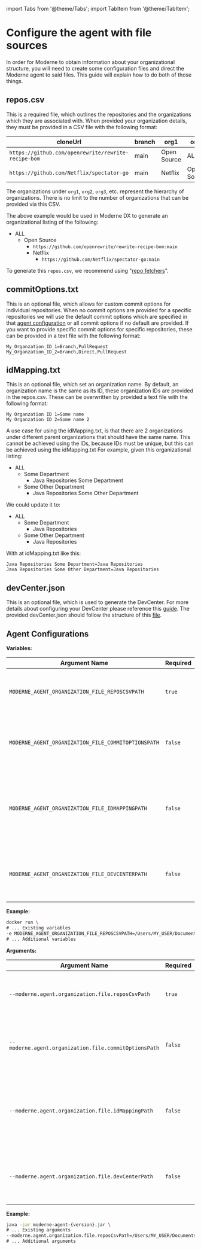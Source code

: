 import Tabs from '@theme/Tabs';
import TabItem from '@theme/TabItem';

# Configure the agent with file sources

In order for Moderne to obtain information about your organizational structure, you will need to create some configuration files and direct the Moderne agent to said files. This guide will explain how to do both of those things.

## repos.csv

This is a required file, which outlines the repositories and the organizations which they are associated with.
When provided your organization details, they must be provided in a CSV file with the following format:

| cloneUrl      | branch   | org1    | org2        | org3 |
|---------------|----------|---------|-------------|------|
| `https://github.com/openrewrite/rewrite-recipe-bom` | main | Open Source | ALL | |
| `https://github.com/Netflix/spectator-go` | main | Netflix | Open Source | ALL |

The organizations under `org1`, `org2`, `org3`, etc. represent the hierarchy of organizations. There is no limit to the number of organizations that can be provided via this CSV.

The above example would be used in Moderne DX to generate an organizational listing of the following:

* ALL
    * Open Source
        * `https://github.com/openrewrite/rewrite-recipe-bom:main`
        * Netflix
            * `https://github.com/Netflix/spectator-go:main`

To generate this `repos.csv`, we recommend using "[repo fetchers](https://github.com/moderneinc/repository-fetchers)".

## commitOptions.txt

This is an optional file, which allows for custom commit options for individual repositories. When no commit options are provided for a specific repositories we will use the default commit options which are specified in that [agent configuration](agent-variables.md#all-agent-configuration-variables) or all commit options if no default are provided.
If you want to provide specific commit options for specific repositories, these can be provided in a text file with the following format:
```text
My_Organzation_ID_1=Branch,PullRequest
My_Organzation_ID_2=Branch,Direct,PullRequest
```

## idMapping.txt

This is an optional file, which set an organization name. By default, an organization name is the same as its ID, these organization IDs are provided in the repos.csv.
These can be overwritten by provided a text file with the following format:
```text
My Organzation ID 1=Some name
My Organzation ID 2=Some name 2
```

A use case for using the idMapping.txt, is that there are 2 organizations under different parent organizations that should have the same name. This cannot be achieved using the IDs, because IDs must be unique, but this can be achieved using the idMapping.txt
For example, given this organizational listing:
* ALL
    * Some Department
        * Java Repositories Some Department
    * Some Other Department
        * Java Repositories Some Other Department

We could update it to:
* ALL
  * Some Department
    * Java Repositories
  * Some Other Department
      * Java Repositories

With at idMapping.txt like this: 
```text
Java Repositories Some Department=Java Repositories
Java Repositories Some Other Department=Java Repositories
```

## devCenter.json

This is an optional file, which is used to generate the DevCenter. For more details about configuring your DevCenter please reference this [guide](../dev-center.md#step-3-create-and-configure-the-devcenter).
The provided devCenter.json should follow the structure of this [file](https://github.com/moderneinc/moderne-organizations/blob/main/src/main/resources/devcenter.json).

## Agent Configurations

<Tabs groupId="agent-type">
<TabItem value="oci-container" label="OCI Container">

**Variables:**

| Argument Name                                       | Required | Default                                    | Description                                                                                          |
|-----------------------------------------------------|----------|--------------------------------------------|------------------------------------------------------------------------------------------------------|
| `MODERNE_AGENT_ORGANIZATION_FILE_REPOSCSVPATH`      | `true`   |                                            | File path to the CSV file which outlines your organization structure                                 |
| `MODERNE_AGENT_ORGANIZATION_FILE_COMMITOPTIONSPATH` | `false`  | All options available.                     | File path a text file which set commit options for specific repositories                             |
| `MODERNE_AGENT_ORGANIZATION_FILE_IDMAPPINGPATH`     | `false`  | Organization use provided ID as their name | File path to a text which overrides any organization name to a different name then the provided ID |
| `MODERNE_AGENT_ORGANIZATION_FILE_DEVCENTERPATH`     | `false`  | A default Devcenter is provided            | File path to a JSON file which outlines the DevCenter for specific organizations                     |

**Example:**

```bash
docker run \
# ... Existing variables
-e MODERNE_AGENT_ORGANIZATION_FILE_REPOSCSVPATH=/Users/MY_USER/Documents/repos.csv \
# ... Additional variables
```

</TabItem>

<TabItem value="executable-jar" label="Executable JAR">

**Arguments:**

| Argument Name                                         | Required | Default                                    | Description                                                                                          |
|-------------------------------------------------------|----------|--------------------------------------------|------------------------------------------------------------------------------------------------------|
| `--moderne.agent.organization.file.reposCsvPath`      | `true`   |                                            | File path to the CSV file which outlines your organization structure                                 |
| `--moderne.agent.organization.file.commitOptionsPath` | `false`  | All options available.                     | File path a text file which sets commit options for specific repositories                            |
| `--moderne.agent.organization.file.idMappingPath`     | `false`  | Organization use provided ID as their name | File path to a text which overrides any organizations name to a different name then the provided ID |
| `--moderne.agent.organization.file.devCenterPath`     | `false`  | A default Devcenter is provided            | File path to a JSON file which outlines the DevCenter for specific organizations                     |

**Example:**

```bash
java -jar moderne-agent-{version}.jar \
# ... Existing arguments
--moderne.agent.organization.file.reposCsvPath=/Users/MY_USER/Documents/repos.csv \
# ... Additional arguments
```

</TabItem>
</Tabs>

